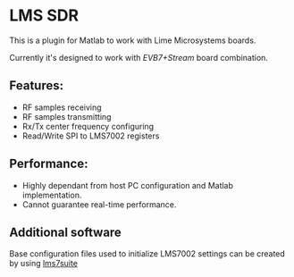 # LMS SDR

This is a plugin for Matlab to work with Lime Microsystems boards.

Currently it's designed to work with *EVB7+Stream* board combination.

## Features:
* RF samples receiving
* RF samples transmitting
* Rx/Tx center frequency configuring
* Read/Write SPI to LMS7002 registers
    
## Performance:
* Highly dependant from host PC configuration and Matlab implementation.
* Cannot guarantee real-time performance.

## Additional software
Base configuration files used to initialize LMS7002 settings can be created by
using [lms7suite](https://github.com/limemicro/lms7suite/raw/master/build/bin/Release/lms7suite.exe)